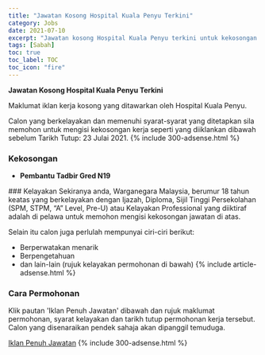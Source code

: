 ```yaml
---
title: "Jawatan Kosong Hospital Kuala Penyu Terkini" 
category: Jobs 
date: 2021-07-10 
excerpt: "Jawatan kosong Hospital Kuala Penyu terkini untuk kekosongan Pembantu Tadbir Gred N19" 
tags: [Sabah] 
toc: true 
toc_label: TOC 
toc_icon: "fire" 
--- 
```


**Jawatan Kosong Hospital Kuala Penyu Terkini**

Maklumat iklan kerja kosong yang ditawarkan oleh Hospital Kuala Penyu. 

Calon yang berkelayakan dan memenuhi syarat-syarat yang ditetapkan sila memohon untuk mengisi kekosongan kerja seperti yang diiklankan dibawah sebelum Tarikh Tutup: 23 Julai 2021. 
{% include 300-adsense.html %} 
### Kekosongan 
<ul>
<li><strong>Pembantu Tadbir Gred N19</strong></li>
</ul> 
### Kelayakan 
Sekiranya anda, Warganegara Malaysia, berumur 18 tahun keatas yang berkelayakan dengan Ijazah, Diploma, Sijil Tinggi Persekolahan (SPM, STPM, “A” Level, Pre-U) atau Kelayakan Professional yang diiktiraf adalah di pelawa untuk memohon mengisi kekosongan jawatan di atas.

Selain itu calon juga perlulah mempunyai ciri-ciri berikut:
- Berperwatakan menarik
- Berpengetahuan
- dan lain-lain (rujuk kelayakan permohonan di bawah) 
{% include article-adsense.html %} 
### Cara Permohonan 
Klik pautan 'Iklan Penuh Jawatan' dibawah dan rujuk maklumat permohonan, syarat kelayakan dan tarikh tutup permohonan kerja tersebut.
Calon yang disenaraikan pendek sahaja akan dipanggil temuduga.

<a href="http://infokerjaya.org/iklan-jawatan-hospital-kuala-penyu/" class="btn btn--info" target="_blank" rel="nofollow noopenner">Iklan Penuh Jawatan</a> 
{% include 300-adsense.html %} 